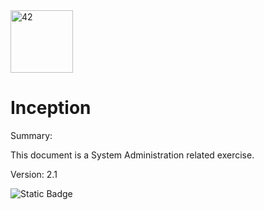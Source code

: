 <img src="https://cdn.simpleicons.org/42/000/fff" alt="42" width=100>

# Inception

Summary:

This document is a System Administration related exercise.

Version: 2.1

![Static Badge](https://img.shields.io/badge/SUCCESS-125%25-darkgreen?style=for-the-badge&logo=42)
